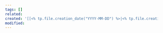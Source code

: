 ```yaml
---
tags: []
related:
created: '[[<% tp.file.creation_date("YYYY-MM-DD") %>|<% tp.file.creation_date("dddd, Do MMMM YYYY, HH:mm") %>]]'
modified:
---
```

